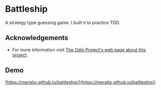 # Battleship

A strategy type guessing game. I built it to practice TDD.

## Acknowledgements

- For more information visit [The Odin Project's web page about this project](https://www.theodinproject.com/lessons/node-path-javascript-battleship/).

## Demo

[https://meratio.github.io/battleship/](https://meratio.github.io/battleship/)
